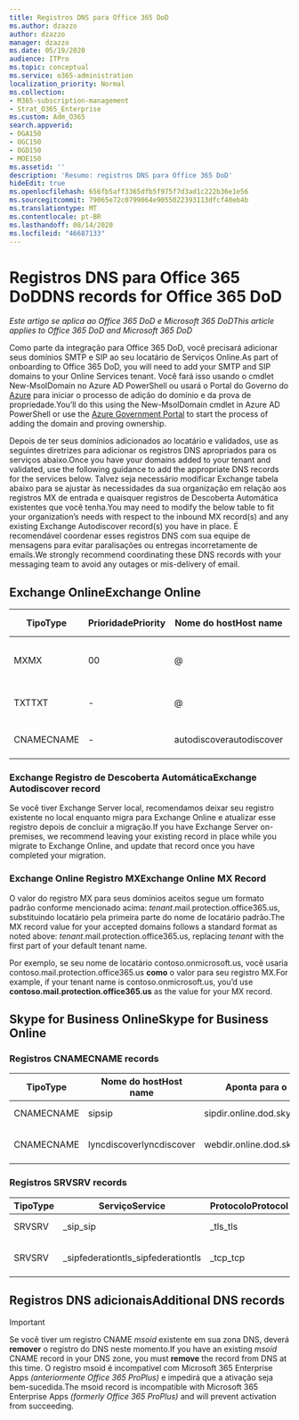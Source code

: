 ```yaml
---
title: Registros DNS para Office 365 DoD
ms.author: dzazzo
author: dzazzo
manager: dzazzo
ms.date: 05/19/2020
audience: ITPro
ms.topic: conceptual
ms.service: o365-administration
localization_priority: Normal
ms.collection:
- M365-subscription-management
- Strat_O365_Enterprise
ms.custom: Adm_O365
search.appverid:
- OGA150
- OGC150
- OGD150
- MOE150
ms.assetid: ''
description: 'Resumo: registros DNS para Office 365 DoD'
hideEdit: true
ms.openlocfilehash: 656fb5aff3365dfb5f975f7d3ad1c222b36e1e56
ms.sourcegitcommit: 79065e72c0799064e9055022393113dfcf40eb4b
ms.translationtype: MT
ms.contentlocale: pt-BR
ms.lasthandoff: 08/14/2020
ms.locfileid: "46687133"
---
```

# <a name="dns-records-for-office-365-dod"></a><span data-ttu-id="30715-103">Registros DNS para Office 365 DoD</span><span class="sxs-lookup"><span data-stu-id="30715-103">DNS records for Office 365 DoD</span></span>

<span data-ttu-id="30715-104">*Este artigo se aplica ao Office 365 DoD e Microsoft 365 DoD*</span><span class="sxs-lookup"><span data-stu-id="30715-104">*This article applies to Office 365 DoD and Microsoft 365 DoD*</span></span>

<span data-ttu-id="30715-105">Como parte da integração para Office 365 DoD, você precisará adicionar seus domínios SMTP e SIP ao seu locatário de Serviços Online.</span><span class="sxs-lookup"><span data-stu-id="30715-105">As part of onboarding to Office 365 DoD, you will need to add your SMTP and SIP domains to your Online Services tenant.</span></span>  <span data-ttu-id="30715-106">Você fará isso usando o cmdlet New-MsolDomain no Azure AD PowerShell ou usará o Portal do Governo do [Azure](https://portal.azure.us) para iniciar o processo de adição do domínio e da prova de propriedade.</span><span class="sxs-lookup"><span data-stu-id="30715-106">You’ll do this using the New-MsolDomain cmdlet in Azure AD PowerShell or use the [Azure Government Portal](https://portal.azure.us) to start the process of adding the domain and proving ownership.</span></span>

<span data-ttu-id="30715-107">Depois de ter seus domínios adicionados ao locatário e validados, use as seguintes diretrizes para adicionar os registros DNS apropriados para os serviços abaixo.</span><span class="sxs-lookup"><span data-stu-id="30715-107">Once you have your domains added to your tenant and validated, use the following guidance to add the appropriate DNS records for the services below.</span></span>  <span data-ttu-id="30715-108">Talvez seja necessário modificar Exchange tabela abaixo para se ajustar às necessidades da sua organização em relação aos registros MX de entrada e quaisquer registros de Descoberta Automática existentes que você tenha.</span><span class="sxs-lookup"><span data-stu-id="30715-108">You may need to modify the below table to fit your organization’s needs with respect to the inbound MX record(s) and any existing Exchange Autodiscover record(s) you have in place.</span></span>  <span data-ttu-id="30715-109">É recomendável coordenar esses registros DNS com sua equipe de mensagens para evitar paralisações ou entregas incorretamente de emails.</span><span class="sxs-lookup"><span data-stu-id="30715-109">We strongly recommend coordinating these DNS records with your messaging team to avoid any outages or mis-delivery of email.</span></span>

## <a name="exchange-online"></a><span data-ttu-id="30715-110">Exchange Online</span><span class="sxs-lookup"><span data-stu-id="30715-110">Exchange Online</span></span>

| <span data-ttu-id="30715-111">Tipo</span><span class="sxs-lookup"><span data-stu-id="30715-111">Type</span></span> | <span data-ttu-id="30715-112">Prioridade</span><span class="sxs-lookup"><span data-stu-id="30715-112">Priority</span></span> | <span data-ttu-id="30715-113">Nome do host</span><span class="sxs-lookup"><span data-stu-id="30715-113">Host name</span></span> | <span data-ttu-id="30715-114">Aponta para o endereço ou para o valor</span><span class="sxs-lookup"><span data-stu-id="30715-114">Points to address or value</span></span> | <span data-ttu-id="30715-115">TTL</span><span class="sxs-lookup"><span data-stu-id="30715-115">TTL</span></span> |
| --- | --- | --- | --- | --- |
| <span data-ttu-id="30715-116">MX</span><span class="sxs-lookup"><span data-stu-id="30715-116">MX</span></span> | <span data-ttu-id="30715-117">0</span><span class="sxs-lookup"><span data-stu-id="30715-117">0</span></span> | @ | <span data-ttu-id="30715-118">*tenant*.mail.protection.office365.us (consulte abaixo para obter detalhes adicionais)</span><span class="sxs-lookup"><span data-stu-id="30715-118">*tenant*.mail.protection.office365.us (see below for additional details)</span></span> | <span data-ttu-id="30715-119">1 Hour</span><span class="sxs-lookup"><span data-stu-id="30715-119">1 Hour</span></span> |
| <span data-ttu-id="30715-120">TXT</span><span class="sxs-lookup"><span data-stu-id="30715-120">TXT</span></span> | - | @ | <span data-ttu-id="30715-121">v=spf1 include:spf.protection.office365.us -all</span><span class="sxs-lookup"><span data-stu-id="30715-121">v=spf1 include:spf.protection.office365.us -all</span></span> | <span data-ttu-id="30715-122">1 hora</span><span class="sxs-lookup"><span data-stu-id="30715-122">1 Hour</span></span> |
| <span data-ttu-id="30715-123">CNAME</span><span class="sxs-lookup"><span data-stu-id="30715-123">CNAME</span></span> | - | <span data-ttu-id="30715-124">autodiscover</span><span class="sxs-lookup"><span data-stu-id="30715-124">autodiscover</span></span> | <span data-ttu-id="30715-125">autodiscover-dod.office365.us</span><span class="sxs-lookup"><span data-stu-id="30715-125">autodiscover-dod.office365.us</span></span> | <span data-ttu-id="30715-126">1 Hour</span><span class="sxs-lookup"><span data-stu-id="30715-126">1 Hour</span></span> |

### <a name="exchange-autodiscover-record"></a><span data-ttu-id="30715-127">Exchange Registro de Descoberta Automática</span><span class="sxs-lookup"><span data-stu-id="30715-127">Exchange Autodiscover record</span></span>

<span data-ttu-id="30715-128">Se você tiver Exchange Server local, recomendamos deixar seu registro existente no local enquanto migra para Exchange Online e atualizar esse registro depois de concluir a migração.</span><span class="sxs-lookup"><span data-stu-id="30715-128">If you have Exchange Server on-premises, we recommend leaving your existing record in place while you migrate to Exchange Online, and update that record once you have completed your migration.</span></span>

### <a name="exchange-online-mx-record"></a><span data-ttu-id="30715-129">Exchange Online Registro MX</span><span class="sxs-lookup"><span data-stu-id="30715-129">Exchange Online MX Record</span></span>

<span data-ttu-id="30715-130">O valor do registro MX para seus domínios aceitos segue um formato padrão  conforme mencionado acima: *tenant*.mail.protection.office365.us, substituindo locatário pela primeira parte do nome de locatário padrão.</span><span class="sxs-lookup"><span data-stu-id="30715-130">The MX record value for your accepted domains follows a standard format as noted above: *tenant*.mail.protection.office365.us, replacing *tenant* with the first part of your default tenant name.</span></span>

<span data-ttu-id="30715-131">Por exemplo, se seu nome de locatário contoso.onmicrosoft.us, você usaria contoso.mail.protection.office365.us **como** o valor para seu registro MX.</span><span class="sxs-lookup"><span data-stu-id="30715-131">For example, if your tenant name is contoso.onmicrosoft.us, you’d use **contoso.mail.protection.office365.us** as the value for your MX record.</span></span>

## <a name="skype-for-business-online"></a><span data-ttu-id="30715-132">Skype for Business Online</span><span class="sxs-lookup"><span data-stu-id="30715-132">Skype for Business Online</span></span>

### <a name="cname-records"></a><span data-ttu-id="30715-133">Registros CNAME</span><span class="sxs-lookup"><span data-stu-id="30715-133">CNAME records</span></span>

| <span data-ttu-id="30715-134">Tipo</span><span class="sxs-lookup"><span data-stu-id="30715-134">Type</span></span> | <span data-ttu-id="30715-135">Nome do host</span><span class="sxs-lookup"><span data-stu-id="30715-135">Host name</span></span> | <span data-ttu-id="30715-136">Aponta para o endereço ou para o valor</span><span class="sxs-lookup"><span data-stu-id="30715-136">Points to address or value</span></span> | <span data-ttu-id="30715-137">TTL</span><span class="sxs-lookup"><span data-stu-id="30715-137">TTL</span></span> |
| --- | --- | --- | --- |
| <span data-ttu-id="30715-138">CNAME</span><span class="sxs-lookup"><span data-stu-id="30715-138">CNAME</span></span> | <span data-ttu-id="30715-139">sip</span><span class="sxs-lookup"><span data-stu-id="30715-139">sip</span></span> | <span data-ttu-id="30715-140">sipdir.online.dod.skypeforbusiness.us</span><span class="sxs-lookup"><span data-stu-id="30715-140">sipdir.online.dod.skypeforbusiness.us</span></span> | <span data-ttu-id="30715-141">1 hora</span><span class="sxs-lookup"><span data-stu-id="30715-141">1 Hour</span></span> |
| <span data-ttu-id="30715-142">CNAME</span><span class="sxs-lookup"><span data-stu-id="30715-142">CNAME</span></span> | <span data-ttu-id="30715-143">lyncdiscover</span><span class="sxs-lookup"><span data-stu-id="30715-143">lyncdiscover</span></span> | <span data-ttu-id="30715-144">webdir.online.dod.skypeforbusiness.us</span><span class="sxs-lookup"><span data-stu-id="30715-144">webdir.online.dod.skypeforbusiness.us</span></span> | <span data-ttu-id="30715-145">1 Hour</span><span class="sxs-lookup"><span data-stu-id="30715-145">1 Hour</span></span> | 

### <a name="srv-records"></a><span data-ttu-id="30715-146">Registros SRV</span><span class="sxs-lookup"><span data-stu-id="30715-146">SRV records</span></span>

| <span data-ttu-id="30715-147">Tipo</span><span class="sxs-lookup"><span data-stu-id="30715-147">Type</span></span> | <span data-ttu-id="30715-148">Serviço</span><span class="sxs-lookup"><span data-stu-id="30715-148">Service</span></span> | <span data-ttu-id="30715-149">Protocolo</span><span class="sxs-lookup"><span data-stu-id="30715-149">Protocol</span></span> | <span data-ttu-id="30715-150">Porta</span><span class="sxs-lookup"><span data-stu-id="30715-150">Port</span></span> | <span data-ttu-id="30715-151">Peso</span><span class="sxs-lookup"><span data-stu-id="30715-151">Weight</span></span> | <span data-ttu-id="30715-152">Prioridade</span><span class="sxs-lookup"><span data-stu-id="30715-152">Priority</span></span> | <span data-ttu-id="30715-153">Nome</span><span class="sxs-lookup"><span data-stu-id="30715-153">Name</span></span> | <span data-ttu-id="30715-154">Target</span><span class="sxs-lookup"><span data-stu-id="30715-154">Target</span></span> | <span data-ttu-id="30715-155">TTL</span><span class="sxs-lookup"><span data-stu-id="30715-155">TTL</span></span> |
| --- | --- | --- | --- | --- | --- | --- | --- | --- |
| <span data-ttu-id="30715-156">SRV</span><span class="sxs-lookup"><span data-stu-id="30715-156">SRV</span></span> | <span data-ttu-id="30715-157">\_sip</span><span class="sxs-lookup"><span data-stu-id="30715-157">\_sip</span></span> | <span data-ttu-id="30715-158">\_tls</span><span class="sxs-lookup"><span data-stu-id="30715-158">\_tls</span></span> | <span data-ttu-id="30715-159">443</span><span class="sxs-lookup"><span data-stu-id="30715-159">443</span></span> | <span data-ttu-id="30715-160">1</span><span class="sxs-lookup"><span data-stu-id="30715-160">1</span></span> | <span data-ttu-id="30715-161">100</span><span class="sxs-lookup"><span data-stu-id="30715-161">100</span></span> | @ | <span data-ttu-id="30715-162">sipdir.online.dod.skypeforbusiness.us</span><span class="sxs-lookup"><span data-stu-id="30715-162">sipdir.online.dod.skypeforbusiness.us</span></span> | <span data-ttu-id="30715-163">1 hora</span><span class="sxs-lookup"><span data-stu-id="30715-163">1 Hour</span></span> |
| <span data-ttu-id="30715-164">SRV</span><span class="sxs-lookup"><span data-stu-id="30715-164">SRV</span></span> | <span data-ttu-id="30715-165">\_sipfederationtls</span><span class="sxs-lookup"><span data-stu-id="30715-165">\_sipfederationtls</span></span> | <span data-ttu-id="30715-166">\_tcp</span><span class="sxs-lookup"><span data-stu-id="30715-166">\_tcp</span></span> | <span data-ttu-id="30715-167">5061</span><span class="sxs-lookup"><span data-stu-id="30715-167">5061</span></span> | <span data-ttu-id="30715-168">1</span><span class="sxs-lookup"><span data-stu-id="30715-168">1</span></span> | <span data-ttu-id="30715-169">100</span><span class="sxs-lookup"><span data-stu-id="30715-169">100</span></span> | @ | <span data-ttu-id="30715-170">sipfed.online.dod.skypeforbusiness.us</span><span class="sxs-lookup"><span data-stu-id="30715-170">sipfed.online.dod.skypeforbusiness.us</span></span> | <span data-ttu-id="30715-171">1 Hour</span><span class="sxs-lookup"><span data-stu-id="30715-171">1 Hour</span></span> |

## <a name="additional-dns-records"></a><span data-ttu-id="30715-172">Registros DNS adicionais</span><span class="sxs-lookup"><span data-stu-id="30715-172">Additional DNS records</span></span>

> [!IMPORTANT]
> <span data-ttu-id="30715-173">Se você tiver um registro CNAME *msoid* existente em sua zona DNS, deverá **remover** o registro do DNS neste momento.</span><span class="sxs-lookup"><span data-stu-id="30715-173">If you have an existing *msoid* CNAME record in your DNS zone, you must **remove** the record from DNS at this time.</span></span>  <span data-ttu-id="30715-174">O registro msoid é incompatível com Microsoft 365 Enterprise Apps *(anteriormente Office 365 ProPlus)* e impedirá que a ativação seja bem-sucedida.</span><span class="sxs-lookup"><span data-stu-id="30715-174">The msoid record is incompatible with Microsoft 365 Enterprise Apps *(formerly Office 365 ProPlus)* and will prevent activation from succeeding.</span></span>
